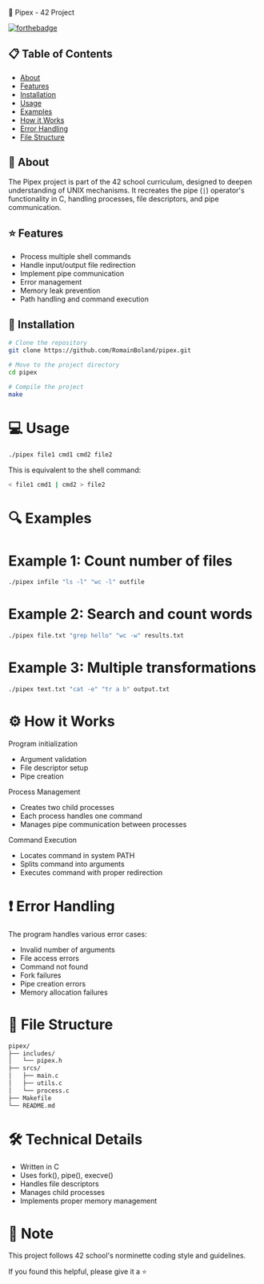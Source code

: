 🔧 Pipex - 42 Project

[![forthebadge](https://forthebadge.com/images/badges/made-with-c.svg)](https://forthebadge.com)

## 📋 Table of Contents

- [About](#about)
- [Features](#features)
- [Installation](#installation)
- [Usage](#usage)
- [Examples](#examples)
- [How it Works](#how-it-works)
- [Error Handling](#error-handling)
- [File Structure](#file-structure)

## 📖 About <a name="about"></a>

The Pipex project is part of the 42 school curriculum, designed to deepen understanding of UNIX mechanisms. It recreates the pipe (`|`) operator's functionality in C, handling processes, file descriptors, and pipe communication.

## ⭐ Features <a name="features"></a>

- Process multiple shell commands
- Handle input/output file redirection
- Implement pipe communication
- Error management
- Memory leak prevention
- Path handling and command execution

## 🚀 Installation <a name="installation"></a>

```bash
# Clone the repository
git clone https://github.com/RomainBoland/pipex.git

# Move to the project directory
cd pipex

# Compile the project
make
```
# 💻 Usage <a name="usage"></a>
```bash
./pipex file1 cmd1 cmd2 file2
```
This is equivalent to the shell command:
```bash
< file1 cmd1 | cmd2 > file2
```
# 🔍 Examples <a name="examples"></a>
# Example 1: Count number of files
```bash
./pipex infile "ls -l" "wc -l" outfile
```
# Example 2: Search and count words
```bash
./pipex file.txt "grep hello" "wc -w" results.txt
```
# Example 3: Multiple transformations
```bash
./pipex text.txt "cat -e" "tr a b" output.txt
```
# ⚙️ How it Works <a name="how-it-works"></a>

Program initialization

- Argument validation
- File descriptor setup
- Pipe creation


Process Management

- Creates two child processes
- Each process handles one command
- Manages pipe communication between processes


Command Execution

- Locates command in system PATH
- Splits command into arguments
- Executes command with proper redirection



# ❗ Error Handling <a name="error-handling"></a>
The program handles various error cases:

- Invalid number of arguments
- File access errors
- Command not found
- Fork failures
- Pipe creation errors
- Memory allocation failures

# 📁 File Structure <a name="file-structure"></a>
```bash
pipex/
├── includes/
│   └── pipex.h
├── srcs/
│   ├── main.c
│   ├── utils.c
│   └── process.c
├── Makefile
└── README.md
```
# 🛠️ Technical Details

- Written in C
- Uses fork(), pipe(), execve()
- Handles file descriptors
- Manages child processes
- Implements proper memory management

# 📝 Note
This project follows 42 school's norminette coding style and guidelines.

If you found this helpful, please give it a ⭐